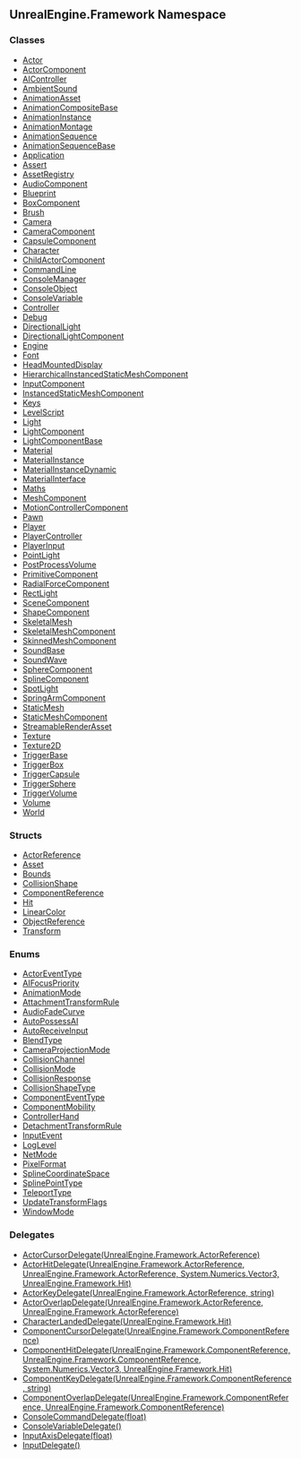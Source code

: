 ## UnrealEngine.Framework Namespace
### Classes
- [Actor](./Actor.md 'UnrealEngine.Framework.Actor')
- [ActorComponent](./ActorComponent.md 'UnrealEngine.Framework.ActorComponent')
- [AIController](./AIController.md 'UnrealEngine.Framework.AIController')
- [AmbientSound](./AmbientSound.md 'UnrealEngine.Framework.AmbientSound')
- [AnimationAsset](./AnimationAsset.md 'UnrealEngine.Framework.AnimationAsset')
- [AnimationCompositeBase](./AnimationCompositeBase.md 'UnrealEngine.Framework.AnimationCompositeBase')
- [AnimationInstance](./AnimationInstance.md 'UnrealEngine.Framework.AnimationInstance')
- [AnimationMontage](./AnimationMontage.md 'UnrealEngine.Framework.AnimationMontage')
- [AnimationSequence](./AnimationSequence.md 'UnrealEngine.Framework.AnimationSequence')
- [AnimationSequenceBase](./AnimationSequenceBase.md 'UnrealEngine.Framework.AnimationSequenceBase')
- [Application](./Application.md 'UnrealEngine.Framework.Application')
- [Assert](./Assert.md 'UnrealEngine.Framework.Assert')
- [AssetRegistry](./AssetRegistry.md 'UnrealEngine.Framework.AssetRegistry')
- [AudioComponent](./AudioComponent.md 'UnrealEngine.Framework.AudioComponent')
- [Blueprint](./Blueprint.md 'UnrealEngine.Framework.Blueprint')
- [BoxComponent](./BoxComponent.md 'UnrealEngine.Framework.BoxComponent')
- [Brush](./Brush.md 'UnrealEngine.Framework.Brush')
- [Camera](./Camera.md 'UnrealEngine.Framework.Camera')
- [CameraComponent](./CameraComponent.md 'UnrealEngine.Framework.CameraComponent')
- [CapsuleComponent](./CapsuleComponent.md 'UnrealEngine.Framework.CapsuleComponent')
- [Character](./Character.md 'UnrealEngine.Framework.Character')
- [ChildActorComponent](./ChildActorComponent.md 'UnrealEngine.Framework.ChildActorComponent')
- [CommandLine](./CommandLine.md 'UnrealEngine.Framework.CommandLine')
- [ConsoleManager](./ConsoleManager.md 'UnrealEngine.Framework.ConsoleManager')
- [ConsoleObject](./ConsoleObject.md 'UnrealEngine.Framework.ConsoleObject')
- [ConsoleVariable](./ConsoleVariable.md 'UnrealEngine.Framework.ConsoleVariable')
- [Controller](./Controller.md 'UnrealEngine.Framework.Controller')
- [Debug](./Debug.md 'UnrealEngine.Framework.Debug')
- [DirectionalLight](./DirectionalLight.md 'UnrealEngine.Framework.DirectionalLight')
- [DirectionalLightComponent](./DirectionalLightComponent.md 'UnrealEngine.Framework.DirectionalLightComponent')
- [Engine](./Engine.md 'UnrealEngine.Framework.Engine')
- [Font](./Font.md 'UnrealEngine.Framework.Font')
- [HeadMountedDisplay](./HeadMountedDisplay.md 'UnrealEngine.Framework.HeadMountedDisplay')
- [HierarchicalInstancedStaticMeshComponent](./HierarchicalInstancedStaticMeshComponent.md 'UnrealEngine.Framework.HierarchicalInstancedStaticMeshComponent')
- [InputComponent](./InputComponent.md 'UnrealEngine.Framework.InputComponent')
- [InstancedStaticMeshComponent](./InstancedStaticMeshComponent.md 'UnrealEngine.Framework.InstancedStaticMeshComponent')
- [Keys](./Keys.md 'UnrealEngine.Framework.Keys')
- [LevelScript](./LevelScript.md 'UnrealEngine.Framework.LevelScript')
- [Light](./Light.md 'UnrealEngine.Framework.Light')
- [LightComponent](./LightComponent.md 'UnrealEngine.Framework.LightComponent')
- [LightComponentBase](./LightComponentBase.md 'UnrealEngine.Framework.LightComponentBase')
- [Material](./Material.md 'UnrealEngine.Framework.Material')
- [MaterialInstance](./MaterialInstance.md 'UnrealEngine.Framework.MaterialInstance')
- [MaterialInstanceDynamic](./MaterialInstanceDynamic.md 'UnrealEngine.Framework.MaterialInstanceDynamic')
- [MaterialInterface](./MaterialInterface.md 'UnrealEngine.Framework.MaterialInterface')
- [Maths](./Maths.md 'UnrealEngine.Framework.Maths')
- [MeshComponent](./MeshComponent.md 'UnrealEngine.Framework.MeshComponent')
- [MotionControllerComponent](./MotionControllerComponent.md 'UnrealEngine.Framework.MotionControllerComponent')
- [Pawn](./Pawn.md 'UnrealEngine.Framework.Pawn')
- [Player](./Player.md 'UnrealEngine.Framework.Player')
- [PlayerController](./PlayerController.md 'UnrealEngine.Framework.PlayerController')
- [PlayerInput](./PlayerInput.md 'UnrealEngine.Framework.PlayerInput')
- [PointLight](./PointLight.md 'UnrealEngine.Framework.PointLight')
- [PostProcessVolume](./PostProcessVolume.md 'UnrealEngine.Framework.PostProcessVolume')
- [PrimitiveComponent](./PrimitiveComponent.md 'UnrealEngine.Framework.PrimitiveComponent')
- [RadialForceComponent](./RadialForceComponent.md 'UnrealEngine.Framework.RadialForceComponent')
- [RectLight](./RectLight.md 'UnrealEngine.Framework.RectLight')
- [SceneComponent](./SceneComponent.md 'UnrealEngine.Framework.SceneComponent')
- [ShapeComponent](./ShapeComponent.md 'UnrealEngine.Framework.ShapeComponent')
- [SkeletalMesh](./SkeletalMesh.md 'UnrealEngine.Framework.SkeletalMesh')
- [SkeletalMeshComponent](./SkeletalMeshComponent.md 'UnrealEngine.Framework.SkeletalMeshComponent')
- [SkinnedMeshComponent](./SkinnedMeshComponent.md 'UnrealEngine.Framework.SkinnedMeshComponent')
- [SoundBase](./SoundBase.md 'UnrealEngine.Framework.SoundBase')
- [SoundWave](./SoundWave.md 'UnrealEngine.Framework.SoundWave')
- [SphereComponent](./SphereComponent.md 'UnrealEngine.Framework.SphereComponent')
- [SplineComponent](./SplineComponent.md 'UnrealEngine.Framework.SplineComponent')
- [SpotLight](./SpotLight.md 'UnrealEngine.Framework.SpotLight')
- [SpringArmComponent](./SpringArmComponent.md 'UnrealEngine.Framework.SpringArmComponent')
- [StaticMesh](./StaticMesh.md 'UnrealEngine.Framework.StaticMesh')
- [StaticMeshComponent](./StaticMeshComponent.md 'UnrealEngine.Framework.StaticMeshComponent')
- [StreamableRenderAsset](./StreamableRenderAsset.md 'UnrealEngine.Framework.StreamableRenderAsset')
- [Texture](./Texture.md 'UnrealEngine.Framework.Texture')
- [Texture2D](./Texture2D.md 'UnrealEngine.Framework.Texture2D')
- [TriggerBase](./TriggerBase.md 'UnrealEngine.Framework.TriggerBase')
- [TriggerBox](./TriggerBox.md 'UnrealEngine.Framework.TriggerBox')
- [TriggerCapsule](./TriggerCapsule.md 'UnrealEngine.Framework.TriggerCapsule')
- [TriggerSphere](./TriggerSphere.md 'UnrealEngine.Framework.TriggerSphere')
- [TriggerVolume](./TriggerVolume.md 'UnrealEngine.Framework.TriggerVolume')
- [Volume](./Volume.md 'UnrealEngine.Framework.Volume')
- [World](./World.md 'UnrealEngine.Framework.World')
### Structs
- [ActorReference](./ActorReference.md 'UnrealEngine.Framework.ActorReference')
- [Asset](./Asset.md 'UnrealEngine.Framework.Asset')
- [Bounds](./Bounds.md 'UnrealEngine.Framework.Bounds')
- [CollisionShape](./CollisionShape.md 'UnrealEngine.Framework.CollisionShape')
- [ComponentReference](./ComponentReference.md 'UnrealEngine.Framework.ComponentReference')
- [Hit](./Hit.md 'UnrealEngine.Framework.Hit')
- [LinearColor](./LinearColor.md 'UnrealEngine.Framework.LinearColor')
- [ObjectReference](./ObjectReference.md 'UnrealEngine.Framework.ObjectReference')
- [Transform](./Transform.md 'UnrealEngine.Framework.Transform')
### Enums
- [ActorEventType](./ActorEventType.md 'UnrealEngine.Framework.ActorEventType')
- [AIFocusPriority](./AIFocusPriority.md 'UnrealEngine.Framework.AIFocusPriority')
- [AnimationMode](./AnimationMode.md 'UnrealEngine.Framework.AnimationMode')
- [AttachmentTransformRule](./AttachmentTransformRule.md 'UnrealEngine.Framework.AttachmentTransformRule')
- [AudioFadeCurve](./AudioFadeCurve.md 'UnrealEngine.Framework.AudioFadeCurve')
- [AutoPossessAI](./AutoPossessAI.md 'UnrealEngine.Framework.AutoPossessAI')
- [AutoReceiveInput](./AutoReceiveInput.md 'UnrealEngine.Framework.AutoReceiveInput')
- [BlendType](./BlendType.md 'UnrealEngine.Framework.BlendType')
- [CameraProjectionMode](./CameraProjectionMode.md 'UnrealEngine.Framework.CameraProjectionMode')
- [CollisionChannel](./CollisionChannel.md 'UnrealEngine.Framework.CollisionChannel')
- [CollisionMode](./CollisionMode.md 'UnrealEngine.Framework.CollisionMode')
- [CollisionResponse](./CollisionResponse.md 'UnrealEngine.Framework.CollisionResponse')
- [CollisionShapeType](./CollisionShapeType.md 'UnrealEngine.Framework.CollisionShapeType')
- [ComponentEventType](./ComponentEventType.md 'UnrealEngine.Framework.ComponentEventType')
- [ComponentMobility](./ComponentMobility.md 'UnrealEngine.Framework.ComponentMobility')
- [ControllerHand](./ControllerHand.md 'UnrealEngine.Framework.ControllerHand')
- [DetachmentTransformRule](./DetachmentTransformRule.md 'UnrealEngine.Framework.DetachmentTransformRule')
- [InputEvent](./InputEvent.md 'UnrealEngine.Framework.InputEvent')
- [LogLevel](./LogLevel.md 'UnrealEngine.Framework.LogLevel')
- [NetMode](./NetMode.md 'UnrealEngine.Framework.NetMode')
- [PixelFormat](./PixelFormat.md 'UnrealEngine.Framework.PixelFormat')
- [SplineCoordinateSpace](./SplineCoordinateSpace.md 'UnrealEngine.Framework.SplineCoordinateSpace')
- [SplinePointType](./SplinePointType.md 'UnrealEngine.Framework.SplinePointType')
- [TeleportType](./TeleportType.md 'UnrealEngine.Framework.TeleportType')
- [UpdateTransformFlags](./UpdateTransformFlags.md 'UnrealEngine.Framework.UpdateTransformFlags')
- [WindowMode](./WindowMode.md 'UnrealEngine.Framework.WindowMode')
### Delegates
- [ActorCursorDelegate(UnrealEngine.Framework.ActorReference)](./ActorCursorDelegate(ActorReference).md 'UnrealEngine.Framework.ActorCursorDelegate(UnrealEngine.Framework.ActorReference)')
- [ActorHitDelegate(UnrealEngine.Framework.ActorReference, UnrealEngine.Framework.ActorReference, System.Numerics.Vector3, UnrealEngine.Framework.Hit)](./ActorHitDelegate(ActorReference_ActorReference_Vector3_Hit).md 'UnrealEngine.Framework.ActorHitDelegate(UnrealEngine.Framework.ActorReference, UnrealEngine.Framework.ActorReference, System.Numerics.Vector3, UnrealEngine.Framework.Hit)')
- [ActorKeyDelegate(UnrealEngine.Framework.ActorReference, string)](./ActorKeyDelegate(ActorReference_string).md 'UnrealEngine.Framework.ActorKeyDelegate(UnrealEngine.Framework.ActorReference, string)')
- [ActorOverlapDelegate(UnrealEngine.Framework.ActorReference, UnrealEngine.Framework.ActorReference)](./ActorOverlapDelegate(ActorReference_ActorReference).md 'UnrealEngine.Framework.ActorOverlapDelegate(UnrealEngine.Framework.ActorReference, UnrealEngine.Framework.ActorReference)')
- [CharacterLandedDelegate(UnrealEngine.Framework.Hit)](./CharacterLandedDelegate(Hit).md 'UnrealEngine.Framework.CharacterLandedDelegate(UnrealEngine.Framework.Hit)')
- [ComponentCursorDelegate(UnrealEngine.Framework.ComponentReference)](./ComponentCursorDelegate(ComponentReference).md 'UnrealEngine.Framework.ComponentCursorDelegate(UnrealEngine.Framework.ComponentReference)')
- [ComponentHitDelegate(UnrealEngine.Framework.ComponentReference, UnrealEngine.Framework.ComponentReference, System.Numerics.Vector3, UnrealEngine.Framework.Hit)](./ComponentHitDelegate(ComponentReference_ComponentReference_Vector3_Hit).md 'UnrealEngine.Framework.ComponentHitDelegate(UnrealEngine.Framework.ComponentReference, UnrealEngine.Framework.ComponentReference, System.Numerics.Vector3, UnrealEngine.Framework.Hit)')
- [ComponentKeyDelegate(UnrealEngine.Framework.ComponentReference, string)](./ComponentKeyDelegate(ComponentReference_string).md 'UnrealEngine.Framework.ComponentKeyDelegate(UnrealEngine.Framework.ComponentReference, string)')
- [ComponentOverlapDelegate(UnrealEngine.Framework.ComponentReference, UnrealEngine.Framework.ComponentReference)](./ComponentOverlapDelegate(ComponentReference_ComponentReference).md 'UnrealEngine.Framework.ComponentOverlapDelegate(UnrealEngine.Framework.ComponentReference, UnrealEngine.Framework.ComponentReference)')
- [ConsoleCommandDelegate(float)](./ConsoleCommandDelegate(float).md 'UnrealEngine.Framework.ConsoleCommandDelegate(float)')
- [ConsoleVariableDelegate()](./ConsoleVariableDelegate().md 'UnrealEngine.Framework.ConsoleVariableDelegate()')
- [InputAxisDelegate(float)](./InputAxisDelegate(float).md 'UnrealEngine.Framework.InputAxisDelegate(float)')
- [InputDelegate()](./InputDelegate().md 'UnrealEngine.Framework.InputDelegate()')
